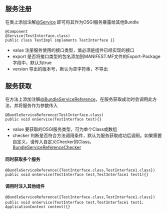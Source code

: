 ## 服务注册
在类上添加注解[@Service](https://github.com/guyi-maple/ipojo/blob/master/src/main/java/top/guyi/iot/ipojo/application/osgi/service/annotation/Service.java) 即可将其作为OSGI服务暴露给其他Bundle

```
@Component
@Service(TestInterface.class)
public class TestImpl implements TestInterface {}
```

* value 注册服务使用的接口类型，值必须是组件已经实现的接口
* export 是否将接口类型的包名添加到MANIFEST.MF文件的Export-Package字段中，默认为true
* version 导出的版本号，默认为空字符串，不导出

## 服务获取
在方法上添加注解[@BundleServiceReference](https://github.com/guyi-maple/ipojo/blob/master/src/main/java/top/guyi/iot/ipojo/application/osgi/service/reference/BundleServiceReference.java)，在服务获取成功时会调用此方法，并将服务作为参数传入

```
@BundleServiceReference(TestInterface.class)
public void onService(TestInterface test){}
```

* value 要获取的OSGI服务类型，可为单个Class或数组
* checker 判断是否符合方法调用条件，默认为服务获取成功后调用。如果需要自定义，请传入自定义Checker的Class。 [BundleServiceReferenceChecker](https://github.com/guyi-maple/ipojo/blob/master/src/main/java/top/guyi/iot/ipojo/application/osgi/service/reference/BundleServiceReferenceChecker.java)

#### 同时获取多个服务
```
@BundleServiceReference({TestInterface.class,TestInterface1.class})
public void onService(TestInterface test,TestInterface1 test1){}
```

#### 调用时注入其他组件
```
@BundleServiceReference({TestInterface.class,TestInterface1.class})
public void onService(TestInterface test,TestInterface1 test1，ApplicationContext context){}
```